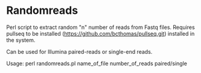 # Randomreads
Perl script to extract random "n" number of reads from Fastq files. 
Requires pullseq to be installed (https://github.com/bcthomas/pullseq.git) installed in the system.

Can be used for Illumina paired-reads or single-end reads.

Usage: perl randomreads.pl name_of_file number_of_reads paired/single
